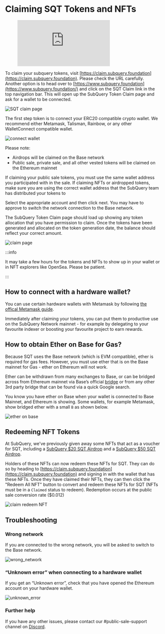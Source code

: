 # Claiming SQT Tokens and NFTs

<figure class="video_container">
  <iframe src="https://www.youtube.com/embed/vVHbrxIA5KE" frameborder="0" allowfullscreen="true"></iframe>
</figure>

To claim your subquery tokens, visit [https://claim.subquery.foundation](https://claim.subquery.foundation). Please check the URL carefully. Another option is to head over to [https://www.subquery.foundation](https://www.subquery.foundation/) and click on the SQT Claim link in the top navigation bar. This will open up the SubQuery Token Claim page and ask for a wallet to be connected.

![SQT claim page](/assets/img/network/claim_page.png)

The first step token is to connect your ERC20 compatible crypto wallet. We recommend either Metamask, Talisman, Rainbow, or any other WalletConnect compatible wallet.

![connect wallet](/assets/img/network/claim_connect_wallet.png)

Please note:

- Airdrops will be claimed on the Base network
- Public sale, private sale, and all other vested tokens will be claimed on the Ethereum mainnet

If claiming your public sale tokens, you must use the same wallet address you participated with in the sale. If claiming NFTs or airdropped tokens, make sure you are using the correct wallet address that the SubQuery team has distributed your tokens to

Select the appropriate account and then click next. You may have to approve to switch the network connection to the Base network.

The SubQuery Token Claim page should load up showing any token allocation that you have permission to claim. Once the tokens have been generated and allocated on the token generation date, the balance should reflect your correct amount.

![claim page](/assets/img/network/claim_page_tokens.png)

:::info

It may take a few hours for the tokens and NFTs to show up in your wallet or in NFT explorers like OpenSea. Please be patient.

:::

## How to connect with a hardware wallet?

You can use certain hardware wallets with Metamask by following [the offical Metamask guide](https://support.metamask.io/hc/en-us/articles/4408552261275-Hardware-Wallet-Hub).

Immediately after claiming your tokens, you can put them to productive use on the SubQuery Network mainnet - for example by delegating to your favourite indexer or boosting your favourite project to earn rewards.

## How to obtain Ether on Base for Gas?

Because SQT uses the Base network (which is EVM compatible), ether is required for gas fees. However, you must use ether that is on the Base mainnet for Gas - ether on Ethereum will not work.

Ether can be withdrawn from many exchanges to Base, or can be bridged across from Ethereum mainnet via Base’s official [bridge](https://bridge.base.org/deposit) or from any other 3rd party bridge that can be found via a quick Google search.

You know you have ether on Base when your wallet is connected to Base Mainnet, and Ethereum is showing. Some wallets, for example Metamask, show bridged ether with a small `B` as shown below.

![ether on base](/assets/img/network/ether_on_base.png)

## Redeeming NFT Tokens

At SubQuery, we've previously given away some NFTs that act as a voucher for SQT, including a [SubQuery $20 SQT Airdrop](https://opensea.io/assets/base/0x86df167b61bd62320058fcc9099d82febb9a054b/1) and a [SubQuery $50 SQT Airdrop](https://opensea.io/assets/base/0x86df167b61bd62320058fcc9099d82febb9a054b/1169).

Holders of these NFTs can now redeem these NFTs for SQT. They can do so by heading to [https://claim.subquery.foundation](https://claim.subquery.foundation) and signing in with the wallet that has these NFTs. Once they have claimed their NFTs, they can then click the "Redeem All NFT" button to convert and redeem these NFTs for SQT (NFTs must be in a `Claimed` status to redeem). Redemption occurs at the public sale conversion rate ($0.012)

![claim redeem NFT](/assets/img/network/claim_redeem.png)

## Troubleshooting

### Wrong network

If you are connected to the wrong network, you will be asked to switch to the Base network.

![wrong_network](/assets/img/network/claim_wrong_network.png)

### “Unknown error” when connecting to a hardware wallet

If you get an “Unknown error”, check that you have opened the Ethereum account on your hardware wallet.

![unknown_error](/assets/img/network/claim_unknown_error.png)

### Further help

If you have any other issues, please contact our #public-sale-support channel on [Discord](https://discord.com/invite/subquery).

<!---Check out our video guide on How to delegate your SQT to help you get started on the SubQuery Network.--->
